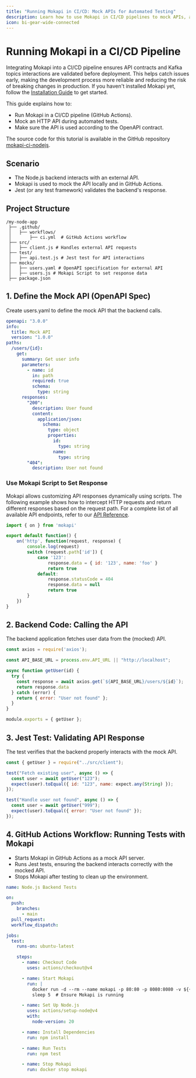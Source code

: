 ```yaml
---
title: "Running Mokapi in CI/CD: Mock APIs for Automated Testing"
description: Learn how to use Mokapi in CI/CD pipelines to mock APIs, automate tests, and ensure reliable backend validation without live dependencies.
icon: bi-gear-wide-connected
---
```

# Running Mokapi in a CI/CD Pipeline

Integrating Mokapi into a CI/CD pipeline ensures API contracts and Kafka topics interactions are validated before deployment. 
This helps catch issues early, making the development process more reliable and reducing the risk of breaking changes in production.
If you haven't installed Mokapi yet, follow the [Installation Guide](/docs/guides/get-started/installation.md) to get started.

This guide explains how to:
 
- Run Mokapi in a CI/CD pipeline (GitHub Actions).
- Mock an HTTP API during automated tests.
- Make sure the API is used according to the OpenAPI contract.

The source code for this tutorial is available in the GitHub repository [mokapi-ci-nodejs](https://github.com/marle3003/mokapi-ci-nodejs).

## Scenario

- The Node.js backend interacts with an external API.
- Mokapi is used to mock the API locally and in GitHub Actions.
- Jest (or any test framework) validates the backend's response.

## Project Structure

```
/my-node-app
 ├── .github/
 │   ├── workflows/
 │       ├── ci.yml  # GitHub Actions workflow
 ├── src/
 │   ├── client.js # Handles external API requests
 ├── test/
 │   ├── api.test.js # Jest test for API interactions
 ├── mocks/
 │   ├── users.yaml # OpenAPI specification for external API
 │   ├── users.js # Mokapi Script to set response data
 ├── package.json
```

## 1. Define the Mock API (OpenAPI Spec)

Create users.yaml to define the mock API that the backend calls.

```yaml tab=users.yaml
openapi: "3.0.0"
info:
  title: Mock API
  version: "1.0.0"
paths:
  /users/{id}:
    get:
      summary: Get user info
      parameters:
        - name: id
          in: path
          required: true
          schema:
            type: string
      responses:
        "200":
          description: User found
          content:
            application/json:
              schema:
                type: object
                properties:
                  id:
                    type: string
                  name:
                    type: string
        "404":
          description: User not found
```

### Use Mokapi Script to Set Response

Mokapi allows customizing API responses dynamically using scripts. The following example shows how to intercept HTTP requests and return different responses based on the request path.
For a complete list of all available API endpoints, refer to our [API Reference](/docs/javascript-api/overview.md).

```javascript tab=users.js
import { on } from 'mokapi'

export default function() {
    on('http', function(request, response) {
        console.log(request)
        switch (request.path['id']) {
            case '123':
                response.data = { id: '123', name: 'foo' }
                return true
            default:
                response.statusCode = 404
                response.data = null
                return true
        }
    })
}
```

## 2. Backend Code: Calling the API

The backend application fetches user data from the (mocked) API.

```javascript tab=client.js
const axios = require('axios');

const API_BASE_URL = process.env.API_URL || "http://localhost";

async function getUser(id) {
  try {
    const response = await axios.get(`${API_BASE_URL}/users/${id}`);
    return response.data
  } catch (error) {
    return { error: "User not found" };
  }
}

module.exports = { getUser };
```

## 3. Jest Test: Validating API Response

The test verifies that the backend properly interacts with the mock API.

```javascript tab=api.test.js
const { getUser } = require("../src/client");

test("Fetch existing user", async () => {
  const user = await getUser("123");
  expect(user).toEqual({ id: "123", name: expect.any(String) });
});

test("Handle user not found", async () => {
  const user = await getUser("999");
  expect(user).toEqual({ error: "User not found" });
});
```

## 4. GitHub Actions Workflow: Running Tests with Mokapi

- Starts Mokapi in GitHub Actions as a mock API server.
- Runs Jest tests, ensuring the backend interacts correctly with the mocked API.
- Stops Mokapi after testing to clean up the environment.

```yaml tab=ci.yaml
name: Node.js Backend Tests

on:
  push:
    branches:
      - main
  pull_request:
  workflow_dispatch:

jobs:
  test:
    runs-on: ubuntu-latest

    steps:
      - name: Checkout Code
        uses: actions/checkout@v4

      - name: Start Mokapi
        run: |
          docker run -d --rm --name mokapi -p 80:80 -p 8080:8080 -v ${{ github.workspace }}/mocks:/mocks mokapi/mokapi:latest /mocks
          sleep 5  # Ensure Mokapi is running

      - name: Set Up Node.js
        uses: actions/setup-node@v4
        with:
          node-version: 20

      - name: Install Dependencies
        run: npm install

      - name: Run Tests
        run: npm test

      - name: Stop Mokapi
        run: docker stop mokapi
```